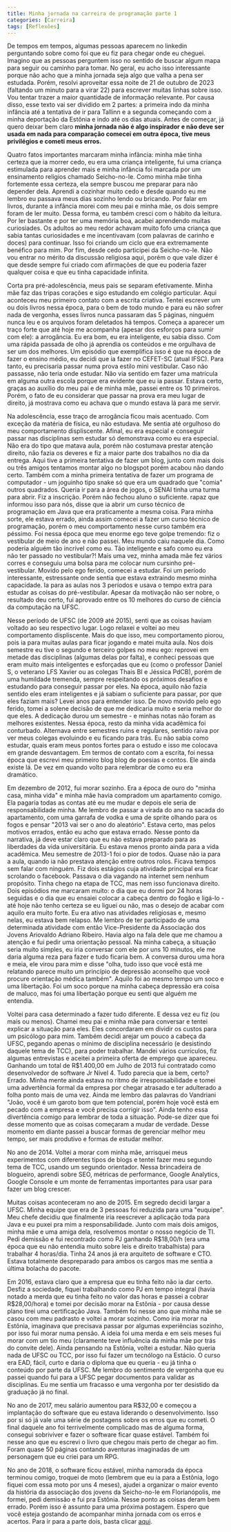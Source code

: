 ```yaml
---
title: Minha jornada na carreira de programação parte 1
categories: [Carreira]
tags: [Reflexões]
---
```


De tempos em tempos, algumas pessoas aparecem no linkedin perguntando sobre como foi que eu fiz para chegar onde eu cheguei. Imagino que as pessoas perguntem isso no sentido de buscar algum mapa para seguir ou caminho para tomar. No geral, eu acho isso interessante porque não acho que a minha jornada seja algo que valha a pena ser estudada. Porém, resolvi aproveitar essa noite de 21 de outubro de 2023 (faltando um minuto para a virar 22) para escrever muitas linhas sobre isso. Vou tentar trazer a maior quantidade de informação relevante. Por causa disso, esse texto vai ser dividido em 2 partes: a primeira indo da minha infância até a tentativa de ir para Tallinn e a segunda começando com a minha deportação da Estônia e indo até os dias atuais. Antes de começar, já quero deixar bem claro **minha jornada não é algo inspirador e não deve ser usada em nada para comparação comecei em outra época, tive meus privilégios e cometi meus erros.**

Quatro fatos importantes marcaram minha infância: minha mãe tinha certeza que ia morrer cedo, eu era uma criança inteligente, fui uma criança estimulada para aprender mais e minha infância foi marcada por um ensinamento religios chamado Seicho-no-Ie. Como minha mãe tinha fortemente essa certeza, ela sempre buscou me preparar para não depender dela. Aprendi a cozinhar muito cedo e desde quando eu me lembro eu passava meus dias sozinho lendo ou bricando. Por falar em livros, durante a infância morei com meu pai e minha mãe, os dois sempre foram de ler muito. Dessa forma, eu também cresci com o hábito da leitura. Por ler bastante e por ter uma memória boa, acabei aprendendo muitas curiosiades. Os adultos ao meu redor achavam muito fofo uma criança que sabia tantas curiosidades e me incentivavam (com palavras de carinho e doces) para continuar. Isso foi criando um ciclo que era extremamente benéfico para mim. Por fim, desde cedo participei da Seicho-no-Ie. Não vou entrar no mérito da discussão religiosa aqui, porém o que vale dizer é que desde sempre fui criado com afirmações de que eu poderia fazer qualquer coisa e que eu tinha capacidade infinita. 

Corta pra pré-adolescência, meus pais se separam efetivamente. Minha mãe faz das tripas corações e sigo estudando em colégio particular. Aqui aconteceu meu primeiro contato com a escrita criativa. Tentei escrever um ou dois livros nessa época, para o bem de todo mundo e para eu não sofrer nada de vergonha, esses livros nunca passaram das 5 páginas, ninguém nunca leu e os arquivos foram deletados há tempos. Começa a aparecer um traço forte que até hoje me acompanha (apesar dos esforços para sumir com ele): a arrogância. Eu era bom, eu era inteligente, eu sabia disso. Com uma rápida passada de olho já aprendia os conteúdos e me orgulhava de ser um dos melhores. Um episódio que exemplifica isso é que na época de fazer o ensino médio, eu decidi que ia fazer no CEFET-SC (atual IFSC). Para tanto, eu precisaria passar numa prova estilo mini vestibular. Caso não passasse, não teria onde estudar. Não via sentido em fazer uma matrícula em alguma outra escola porque era evidente que eu ia passar. Estava certo, graças ao auxílio do meu pai e de minha mãe, passei entre os 10 primeiros. Porém, o fato de eu considerar que passar na prova era meu lugar de direito, já mostrava como eu achava que o mundo estava lá para me servir.

Na adolescência, esse traço de arrogância ficou mais acentuado. Com exceção da matéria de física, eu não estudava. Me sentia até orgulhoso do meu comportamento displiscente. Afinal, eu era especial e conseguir passar nas disciplinas sem estudar só demonstrava como eu era especial. Não era do tipo que matava aula, porém não costumava prestar atenção direito, não fazia os deveres e fiz a maior parte dos trabalhos no dia da entrega. Aqui tive a primeira tentativa de fazer um blog, junto com mais dois ou três amigos tentamos montar algo no blogspot porém acabou não dando certo. Também com a minha primeira tentativa de fazer um programa de computador - um joguinho tipo snake só que era um quadrado que "comia" outros quadrados. Queria ir para a área de jogos, o SENAI tinha uma turma para abrir. Fiz a inscrição. Porém não fechou aluno o suficiente.  rapaz que informou isso para nós, disse que ia abrir um curso técnico de programação em Java que era praticamente a mesma coisa. Para minha sorte, ele estava errado, ainda assim comecei a fazer um curso técnico de programação, porém o meu comportamento nesse curso também era péssimo. Foi nessa época que meu enorme ego teve golpe tremendo: fiz o vestibular de meio de ano e não passei. Meu mundo caiu naquele dia. Como poderia alguém tão incrível como eu. Tão inteligente e safo como eu era não ter passado no vestibular?! Mais uma vez, minha amada mãe fez vários corres e conseguiu uma bolsa para me colocar num cursinho pré-vestibular. Movido pelo ego ferido, comecei a estudar. Foi um período interessante, estressante onde sentia que estava extraindo mesmo minha capacidade. Ia para as aulas nos 3 períodos e usava o tempo extra para estudar as coisas do pré-vestibular. Apesar da motivação não ser nobre, o resultado deu certo, fui aprovado entre os 10 melhores do curso de ciência da computação na UFSC. 

Nesse período de UFSC (de 2009 até 2015), senti que as coisas haviam voltado ao seu respectivo lugar. Logo relaxei e voltei ao meu comportamento displiscente. Mais do que isso, meu comportamento piorou, pois ia para muitas aulas para ficar jogando e matei muita aula. Nos dois semestre eu tive o segundo e terceiro golpes no meu ego: reprovei em metade das disciplinas (algumas delas por falta), e conheci pessoas que eram muito mais inteligentes e esforçadas que eu (como o professor Daniel S, o veterano LFS Xavier ou as colegas Thais BI e Jéssica PdCB), porém de uma humildade tremenda, sempre respeitando os próximos desafios e estudando para conseguir passar por eles. Na época, aquilo não fazia sentido eles eram inteligentes e já sabiam o suficiente para passar, por que eles faziam mais? Levei anos para entender isso. De novo movido pelo ego ferido, tomei a solene decisão de que me dedicaria muito e seria melhor do que eles. A dedicação durou um semestre - e minhas notas não foram as melhores existentes. Nessa época, resto da minha vida acadêmica foi conturbado. Alternava entre semestres ruins e regulares, sentido raiva por ver meus colegas evoluindo e eu ficando para trás. Eu não sabia como estudar, quais eram meus pontos fortes para o estudo e isso me colocava em grande desvantagem. Em termos de contato com a escrita, foi nessa época que escrevi meu primeiro blog blog de poesias e contos. Ele ainda existe lá. De vez em quando volto para relembrar de como eu era dramático.

Em dezembro de 2012, fui morar sozinho. Era a época de ouro do "minha casa, minha vida" e minha mãe havia compradom um apartamento comigo. Ela pagaria todas as contas até eu me mudar e depois ele seria de responsabilidade minha. Me lembro de passar a virada do ano na sacada do apartamento, com uma garrafa de vodka e uma de sprite olhando para os fogos e pensar "2013 vai ser o ano do aleatório". Estava certo, mas pelos motivos errados, então eu acho que estava errado. Nesse ponto da narrativa, já deve estar claro que eu não estava preparado para as liberdades da vida universitária. Eu estava menos pronto ainda para a vida acadêmica. Meu semestre de 2013-1 foi o pior de todos. Quase não ia para a aula, quando ia não prestava atenção entre outros rolos. Ficava tempos sem falar com ninguém. Fiz dois estágios cuja atividade principal era ficar scrolando o facebook. Passava o dia vagando na internet sem nenhum propósito. Tinha chego na etapa de TCC, mas nem isso funcionava direito. Dois episódios me marcaram muito: o dia que eu dormi por 24 horas seguidas e o dia que eu ensaiei colocar a cabeça dentro do fogão e ligá-lo - até hoje não tenho certeza se eu liguei ou não, mas o desejo de acabar com aquilo era muito forte. Eu era ativo nas atividades religiosas e, mesmo nelas, eu estava bem relapso. Me lembro de ter participado de uma determinada atividade com então Vice-Presidente da Associação dos Jovens Ariovaldo Adriano Ribeiro. Havia algo na fala dele que me chamou a atenção e fui pedir uma orientação pessoal. Na minha cabeça, a situação seria muito simples, eu iria conversar com ele por uns 10 minutos, ele me daria alguma reza para fazer e tudo ficaria bem. A conversa durou uma hora e meia, ele virou para mim e disse "olha, tudo isso que você está me relatando parece muito um princípio de depressão aconselho que você procure orientação médica também". Aquilo foi ao mesmo tempo um soco e uma libertação. Foi um soco porque na minha cabeça depressão era coisa de maluco, mas foi uma libertação porque eu senti que alguém me entendia. 

Voltei para casa determinado a fazer tudo diferente. E dessa vez eu fiz (ou mais ou menos). Chamei meu pai e minha mãe para conversar e tentei explicar a situação para eles. Eles concordaram em dividir os custos para um psicólogo para mim. Também decidi arejar um pouco a cabeça da UFSC, pegando apenas o mínimo de disciplina necessário (e desistindo daquele tema de TCC), para poder trabalhar. Mandei vários currículos, fiz algumas entrevistas e aceitei a primeira oferta de emprego que apareceu. Ganhando um total de R$1.400,00 em Julho de 2013 fui contratado como desenvolvedor de software Jr Nível 4. Tudo parecia que ia bem, certo? Errado. Minha mente ainda estava no ritmo de irresponsabilidade e tomei uma advertência formal da empresa por chegar atrasado e ter adulterado a folha ponto mais de uma vez. Ainda me lembro das palavras do Vandriani "João, você é um garoto bom que tem potencial, porém hoje você está em pecado com a empresa e você precisa corrigir isso". Ainda tenho essa divertência comigo para lembrar de toda a situação. Pode-se dizer que foi desse momento que as coisas começaram a mudar de verdade. Desse momento em diante passei a buscar formas de gerenciar melhor meu tempo, ser mais produtivo e formas de estudar melhor.

No ano de 2014. Voltei a morar com minha mãe, arrisquei meus experimentos com diferentes tipos de blogs e tentei fazer meu segundo tema de TCC, usando um segundo orientador. Nessa brincadeira de blogueiro, aprendi sobre SEO, métricas de performance, Google Analytics, Google Console e um monte de ferramentas importantes para usar para fazer um blog crescer.

Muitas coisas aconteceram no ano de 2015. Em segredo decidi largar a UFSC. Minha equipe que era de 3 pessoas foi reduzida para uma "euquipe". Meu chefe decidiu que finalmente iria reescrever a aplicação toda para Java e eu puxei pra mim a responsabilidade. Junto com mais dois amigos, minha mãe e uma amiga dela, resolvemos montar o nosso negócio de TI. Pedi demissão e fui recontrado como PJ ganhando R$18,00/h (era uma época que eu não entendia muito sobre leis e direito trabalhista) para trabalhar 4 horas/dia. Tinha 24 anos já era arquiteto de software e CTO. Estava totalmente despreparado para ambos os cargos mas me sentia a última bolacha do pacote.

Em 2016, estava claro que a empresa que eu tinha feito não ia dar certo. Desfiz a sociedade, fiquei trabalhando como PJ em tempo integral (havia notado a merda que eu tinha feito no valor das horas e passei a cobrar R$28,00/hora) e tomei por decisão morar na Estônia - por causa desse plano tirei uma certificação Java. Também foi nesse ano que minha mãe se casou com meu padrasto e voltei a morar sozinho. Como iria morar na Estônia, imaginava que precisava passar por algumas experiências sozinho, por isso fui morar numa pensão. A ideia foi uma merda e em seis meses fui morar com um tio meu (claramente teve influência da minha mãe por trás do convite dele). Ainda pensando na Estônia, voltei a estudar. Não queria nada de UFSC ou TCC, por isso fui fazer um tecnólogo na Estácio. O curso era EAD, fácil, curto e daria o diploma que eu queria - eu já tinha o conteúdo por parte da UFSC. Me lembro do sentimento de vergonha que eu passei quando fui para a UFSC pegar documentos para validar as disciplinas. Eu me sentia um fracasso e uma vergonha por ter desistido da graduação já no final.

No ano de 2017, meu salário aumentou para R$32,00 e começou a implantação do software que eu estava liderando o desenvolvimento. Isso por si só já vale uma série de postagens sobre os erros que eu cometi. O final daquele ano foi terrivelmente complicado mas de alguma forma, consegui sobriviver e fazer o software ficar quase estável. Também foi nesse ano que eu escrevi o livro que chegou mais perto de chegar ao fim. Foram quase 50 páginas contando aventuras imaginadas de um personagem que eu criei para um RPG. 

No ano de 2018, o software ficou estável, minha namorada da época terminou comigo, troquei de moto (lembrem que eu ia para a Estônia, logo fiquei com essa moto por uns 4 meses), ajudei a organizar o maior evento da história da associação dos jovens da Seicho-no-Ie em Florianópolis, me formei, pedi demissão e fui pra Estônia. Nesse ponto as coisas deram bem errado. Porém isso é assunto para uma próxima postagem. Espero que você esteja gostando de acompanhar minha jornada com os erros e acertos. Para ir para a parte dois, basta clicar [aqui](/posts/autobiografia-p2/).